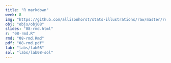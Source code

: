 ```yaml
---
title: "R markdown"
week: 8
img: "https://github.com/allisonhorst/stats-illustrations/raw/master/rstats-artwork/rmarkdown_rockstar.png"
obj: "objs/obj08"
slides: "08-rmd.html"
r: "08-rmd.R"
rmd: "08-rmd.Rmd"
pdf: "08-rmd.pdf"
lab: "labs/lab08"
sol: "labs/lab08-sol"
---
```

